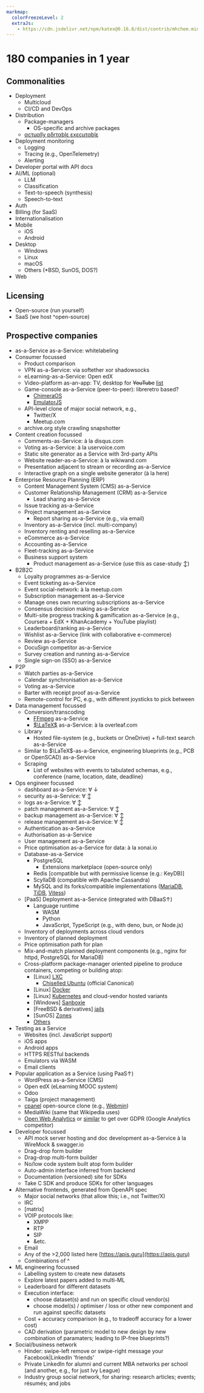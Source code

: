 ```yaml
---
markmap:
  colorFreezeLevel: 2
  extraJs:
    - https://cdn.jsdelivr.net/npm/katex@0.16.8/dist/contrib/mhchem.min.js
---
```


# 180 companies in 1 year

## Commonalities

- Deployment
  - Multicloud
  - CI/CD and DevOps
- Distribution
  - Package-managers
    - OS-specific and archive packages
  - [αcτµαlly pδrταblε εxεcµταblε](https://justine.lol/ape.html)
- Deployment monitoring
  - Logging
  - Tracing (e.g., OpenTelemetry)
  - Alerting
- Developer portal with API docs
- AI/ML (optional)
  - LLM
  - Classification
  - Text-to-speech (synthesis)
  - Speech-to-text
- Auth
- Billing (for SaaS)
- Internationalisation
- Mobile
  - iOS
  - Android
- Desktop
  - Windows
  - Linux
  - macOS
  - Others (*BSD, SunOS, DOS?)
- Web

## Licensing

- Open-source (run yourself)
- SaaS (we host ^open-source)

## Prospective companies

- as-a-Service as-a-Service: whitelabeling
- Consumer focussed
  - Product comparison
  - VPN as-a-Service: via softether xor shadowsocks
  - eLearning-as-a-Service: Open edX
  - Video-platform as-an-app: TV, desktop for ~~YouTube~~ [list](https://en.wikipedia.org/wiki/List_of_online_video_platforms)
  - Game-console as-a-Service (peer-to-peer): libreretro based?
    - [ChimeraOS](https://chimeraos.org)
    - [EmulatorJS](https://github.com/EmulatorJS/EmulatorJS)
  - API-level clone of major social network, e.g.,
    - Twitter/X
    - Meetup.com
  - archive.org style crawling snapshotter
- Content creation focussed
  - Comments-as-Service: à la disqus.com
  - Voting as-a-Service: à la uservoice.com
  - Static site generator as a Service with 3rd-party APIs
  - Website reader-as-a-Service: à la wikiwand.com
  - Presentation adjacent to stream or recording as-a-Service
  - Interactive graph on a single website generator (à la here)
- Enterprise Resource Planning (ERP)
  - Content Management System (CMS) as-a-Service
  - Customer Relationship Management (CRM) as-a-Service
    - Lead sharing as-a-Service
  - Issue tracking as-a-Service
  - Project management as-a-Service
    - Report sharing as-a-Service (e.g., via email)
  - Inventory as-a-Service (incl. multi-company)
  - Inventory renting and reselling as-a-Service
  - eCommerce as-a-Service
  - Accounting as-a-Service
  - Fleet-tracking as-a-Service
  - Business support system
    - Product management as-a-Service (use this as case-study ↕)
- B2B2C
  - Loyalty programmes as-a-Service
  - Event ticketing as-a-Service
  - Event social-network: à la meetup.com
  - Subscription management as-a-Service
  - Manage ones own recurring subscriptions as-a-Service
  - Consensus decision making as-a-Service
  - Multi-site progress tracking & gamification as-a-Service (e.g., Coursera + EdX + KhanAcademy + YouTube playlist)
  - Leaderboard/ranking as-a-Service
  - Wishlist as-a-Service (link with collaborative e-commerce)
  - Review as-a-Service
  - DocuSign competitor as-a-Service
  - Survey creation and running as-a-Service
  - Single sign-on (SSO) as-a-Service
- P2P
  - Watch parties as-a-Service
  - Calendar synchronisation as-a-Service
  - Voting as-a-Service
  - Barter with receipt proof as-a-Service
  - Remote-control for PC, e.g., with different joysticks to pick between
- Data management focussed
  - Conversion/transcoding
    - [FFmpeg](https://ffmpeg.org) as-a-Service
    - [$\LaTeX$](https://latex-project.org) as-a-Service: à la overleaf.com
  - Library
    - Hosted file-system (e.g., buckets or OneDrive) + full-text search as-a-Service
  - Similar to $\LaTeX$-as-a-Service, engineering blueprints (e.g., PCB or OpenSCAD) as-a-Service
  - Scraping
    - List of websites with events to tabulated schemas, e.g., conference {name, location, date, deadline}
- Ops engineer focussed
  - dashboard as-a-Service: ∀ ↓
  - security as-a-Service: ∀ ↕
  - logs as-a-Service: ∀ ↕
  - patch management as-a-Service: ∀ ↕
  - backup management as-a-Service: ∀ ↕
  - release management as-a-Service: ∀ ↕
  - Authentication as-a-Service
  - Authorisation as-a-Service
  - User management as-a-Service
  - Price optimisation as-a-Service for data: à la xonai.io
  - Database-as-a-Service
    - PostgreSQL
      - Extensions marketplace (open-source only)
    - Redis [compatible but with permissive license (e.g.: KeyDB)]
    - ScyllaDB (compatible with Apache Cassandra)
    - MySQL and its forks/compatible implementations ([MariaDB](https://mariadb.org/), [TiDB](https://github.com/pingcap/tidb), [Vitess](https://github.com/vitessio/vitess))
  - [PaaS] Deployment as-a-Service (integrated with DBaaS↑)
    - Language runtime
      - WASM
      - Python
      - JavaScript, TypeScript (e.g., with deno, bun, or Node.js)
  - Inventory of deployments across cloud vendors
  - Inventory of planned deployment
  - Price optimisation path for plan
  - Mix-and-match planned deployment components (e.g., nginx for httpd, PostgreSQL for MariaDB)
  - Cross-platform package-manager oriented pipeline to produce containers, competing or building atop:
    - [Linux] [LXC](https://linuxcontainers.org)
       - [Chiselled Ubuntu](https://ubuntu.com/containers/chiselled/dotnet) (official Canonical)
    - [Linux] [Docker](https://www.docker.com)
    - [Linux] [Kubernetes](https://kubernetes.io) and cloud-vendor hosted variants
    - [Windows] [Sanboxie](https://en.wikipedia.org/wiki/Sandboxie)
    - [FreeBSD & derivatives] [jails](https://en.wikipedia.org/wiki/FreeBSD_jail)
    - [SunOS] [Zones](https://en.wikipedia.org/wiki/Solaris_Containers)
    - [Others](https://en.wikipedia.org/wiki/Comparison_of_platform_virtualization_software)
 - Testing as a Service
    - Websites (incl. JavaScript support)
    - iOS apps
    - Android apps
    - HTTPS RESTful backends
    - Emulators via WASM
    - Email clients
 - Popular application as a Service (using PaaS↑)
    - WordPress as-a-Service (CMS)
    - Open edX (eLearning MOOC system)
    - Odoo
    - Taiga (project management)
    - [cpanel](https://cpanel.net) open-source clone (e.g., [Webmin](https://en.wikipedia.org/wiki/Webmin))
    - MediaWiki (same that Wikipedia uses)
    - [Open Web Analytics](http://www.openwebanalytics.com/) or [similar](https://en.wikipedia.org/wiki/List_of_web_analytics_software) to get over GDPR (Google Analytics competitor)
- Developer focussed
  - API mock server hosting and doc development as-a-Service à la WireMock & swagger.io
  - Drag-drop form builder
  - Drag-drop multi-form builder
  - No/low code system built atop form builder
  - Auto-admin interface inferred from backend
  - Documentation (versioned) site for SDKs
  - Take C SDK and produce SDKs for other languages
- Alternative frontends, generated from OpenAPI spec
  - Major social networks (that allow this; i.e., not Twitter/X)
  - IRC
  - [matrix]
  - VOIP protocols like:
    - XMPP
    - RTP
    - SIP
    - &etc.
  - Email
  - Any of the >2,000 listed here [https://apis.guru](https://apis.guru)
  - Combinations of ^
- ML engineering focussed
  - Labelling system to create new datasets
  - Explore latest papers added to multi-ML
  - Leaderboard for different datasets
  - Execution interface:
    - choose dataset(s) and run on specific cloud vendor(s)
    - choose model(s) / optimiser / loss or other new component and run against specific datasets
  - Cost + accuracy comparison (e.g., to tradeoff accuracy for a lower cost)
  - CAD derivation (parametric model to new design by new combination of paramaters; leading to IP-free blueprints?)
- Social/business network
  - Hinder: swipe-left remove or swipe-right message your Facebook|LinkedIn 'friends'
  - Private LinkedIn for alumni and current MBA networks per school (and another, e.g., for just Ivy League)
  - Industry group social network, for sharing: research articles; events; résumés; and jobs
<!--
- ML engineering focussed
  - ML dashboard
- [DevOps] database version management
- [DevOps] change management
- [DevOps] service dependency analysis
- [DevOps] distributed tracing system
- [DevOps] Full-stack observability
Relevant:
- https://github.com/Atarity/deploy-your-own-saas
-->
